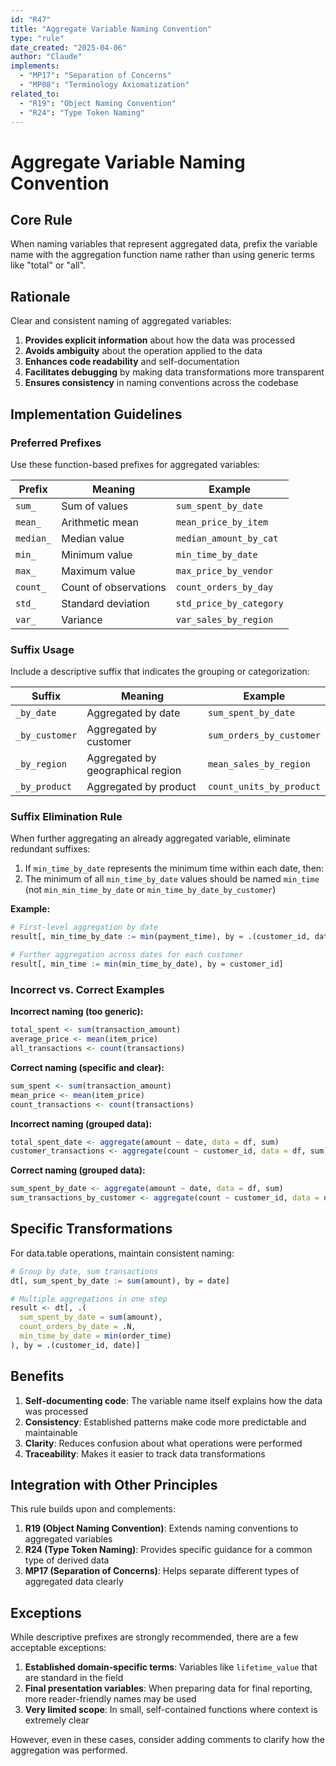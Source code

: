 ```yaml
---
id: "R47"
title: "Aggregate Variable Naming Convention"
type: "rule"
date_created: "2025-04-06"
author: "Claude"
implements:
  - "MP17": "Separation of Concerns"
  - "MP08": "Terminology Axiomatization"
related_to:
  - "R19": "Object Naming Convention"
  - "R24": "Type Token Naming"
---
```


# Aggregate Variable Naming Convention

## Core Rule

When naming variables that represent aggregated data, prefix the variable name with the aggregation function name rather than using generic terms like "total" or "all".

## Rationale

Clear and consistent naming of aggregated variables:

1. **Provides explicit information** about how the data was processed
2. **Avoids ambiguity** about the operation applied to the data
3. **Enhances code readability** and self-documentation
4. **Facilitates debugging** by making data transformations more transparent
5. **Ensures consistency** in naming conventions across the codebase

## Implementation Guidelines

### Preferred Prefixes

Use these function-based prefixes for aggregated variables:

| Prefix    | Meaning                                 | Example                |
|-----------|----------------------------------------|------------------------|
| `sum_`    | Sum of values                          | `sum_spent_by_date`    |
| `mean_`   | Arithmetic mean                        | `mean_price_by_item`   |
| `median_` | Median value                           | `median_amount_by_cat` |
| `min_`    | Minimum value                          | `min_time_by_date`     |
| `max_`    | Maximum value                          | `max_price_by_vendor`  |
| `count_`  | Count of observations                  | `count_orders_by_day`  |
| `std_`    | Standard deviation                     | `std_price_by_category`|
| `var_`    | Variance                               | `var_sales_by_region`  |

### Suffix Usage

Include a descriptive suffix that indicates the grouping or categorization:

| Suffix      | Meaning                                      | Example                |
|-------------|--------------------------------------------|------------------------|
| `_by_date`  | Aggregated by date                         | `sum_spent_by_date`    |
| `_by_customer` | Aggregated by customer                  | `sum_orders_by_customer` |
| `_by_region`| Aggregated by geographical region          | `mean_sales_by_region` |
| `_by_product`| Aggregated by product                     | `count_units_by_product`|

### Suffix Elimination Rule

When further aggregating an already aggregated variable, eliminate redundant suffixes:

1. If `min_time_by_date` represents the minimum time within each date, then:
2. The minimum of all `min_time_by_date` values should be named `min_time` (not `min_min_time_by_date` or `min_time_by_date_by_customer`)

**Example:**
```r
# First-level aggregation by date
result[, min_time_by_date := min(payment_time), by = .(customer_id, date)]

# Further aggregation across dates for each customer
result[, min_time := min(min_time_by_date), by = customer_id]
```

### Incorrect vs. Correct Examples

**Incorrect naming (too generic):**
```r
total_spent <- sum(transaction_amount)
average_price <- mean(item_price)
all_transactions <- count(transactions)
```

**Correct naming (specific and clear):**
```r
sum_spent <- sum(transaction_amount)
mean_price <- mean(item_price)
count_transactions <- count(transactions)
```

**Incorrect naming (grouped data):**
```r
total_spent_date <- aggregate(amount ~ date, data = df, sum)
customer_transactions <- aggregate(count ~ customer_id, data = df, sum)
```

**Correct naming (grouped data):**
```r
sum_spent_by_date <- aggregate(amount ~ date, data = df, sum)
sum_transactions_by_customer <- aggregate(count ~ customer_id, data = df, sum)
```

## Specific Transformations

For data.table operations, maintain consistent naming:

```r
# Group by date, sum transactions
dt[, sum_spent_by_date := sum(amount), by = date]

# Multiple aggregations in one step
result <- dt[, .(
  sum_spent_by_date = sum(amount),
  count_orders_by_date = .N,
  min_time_by_date = min(order_time)
), by = .(customer_id, date)]
```

## Benefits

1. **Self-documenting code**: The variable name itself explains how the data was processed
2. **Consistency**: Established patterns make code more predictable and maintainable
3. **Clarity**: Reduces confusion about what operations were performed
4. **Traceability**: Makes it easier to track data transformations

## Integration with Other Principles

This rule builds upon and complements:

1. **R19 (Object Naming Convention)**: Extends naming conventions to aggregated variables
2. **R24 (Type Token Naming)**: Provides specific guidance for a common type of derived data
3. **MP17 (Separation of Concerns)**: Helps separate different types of aggregated data clearly

## Exceptions

While descriptive prefixes are strongly recommended, there are a few acceptable exceptions:

1. **Established domain-specific terms**: Variables like `lifetime_value` that are standard in the field
2. **Final presentation variables**: When preparing data for final reporting, more reader-friendly names may be used
3. **Very limited scope**: In small, self-contained functions where context is extremely clear

However, even in these cases, consider adding comments to clarify how the aggregation was performed.